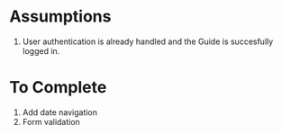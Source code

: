 # Assumptions

1. User authentication is already handled and the Guide is succesfully logged in.

# To Complete

1. Add date navigation
2. Form validation
